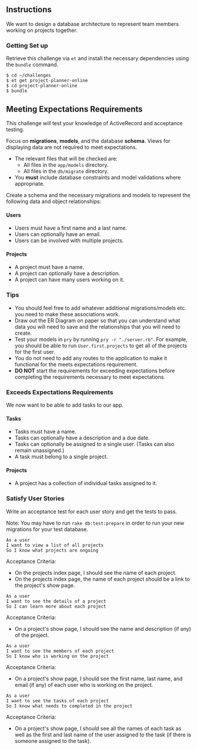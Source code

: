 ## Instructions

We want to design a database architecture to represent team members working on projects together.

### Getting Set up

Retrieve this challenge via `et` and install the necessary dependencies using the `bundle` command.

```no-highlight
$ cd ~/challenges
$ et get project-planner-online
$ cd project-planner-online
$ bundle
```

## Meeting Expectations Requirements

This challenge will test your knowledge of ActiveRecord and acceptance testing.

Focus on **migrations**, **models**, and the database **schema**. Views for displaying data are not required to meet expectations.

* The relevant files that will be checked are:
  - All files in the `app/models` directory.
  - All files in the `db/migrate` directory.
* You **must** include database constraints and model validations where appropriate.

Create a schema and the necessary migrations and models to represent the following data and object relationships:

#### Users

* Users must have a first name and a last name.
* Users can optionally have an email.
* Users can be involved with multiple projects.

#### Projects

* A project must have a name.
* A project can optionally have a description.
* A project can have many users working on it.


### Tips

* You should feel free to add whatever additional migrations/models etc. you need to make these associations work.
* Draw out the ER Diagram on paper so that you can understand what data you will need to save and the relationships that you will need to create.
* Test your models in `pry` by running `pry -r "./server.rb"`. For example, you should be able to run `User.first.projects` to get all of the projects for the first user.
* You do not need to add any routes to the application to make it functional for the meets expectations requirement.
* **DO NOT** start the requirements for exceeding expectations before completing the requirements necessary to meet expectations.

### Exceeds Expectations Requirements

We now want to be able to add tasks to our app.

#### Tasks

* Tasks must have a name.
* Tasks can optionally have a description and a due date.
* Tasks can optionally be assigned to a single user. (Tasks can also remain unassigned.)
* A task must belong to a single project.

#### Projects

* A project has a collection of individual tasks assigned to it.

### Satisfy User Stories

Write an acceptance test for each user story and get the tests to pass.

Note: You may have to run `rake db:test:prepare` in order to run your new migrations
for your test database. 

```no-highlight
As a user
I want to view a list of all projects
So I know what projects are ongoing
```

Acceptance Criteria:

* On the projects index page, I should see the name of each project.
* On the projects index page, the name of each project should be a link to the project's show page.

```no-highlight
As a user
I want to see the details of a project
So I can learn more about each project
```

Acceptance Criteria:

* On a project's show page, I should see the name and description (if any) of the project.

```no-highlight
As a user
I want to see the members of each project
So I know who is working on the project
```

Acceptance Criteria:

* On a project's show page, I should see the first name, last name, and email (if any) of each user who is working on the project.

```no-highlight
As a user
I want to see the tasks of each project
So I know what needs to completed in the project
```

Acceptance Criteria:

* On a project's show page, I should see all the names of each task as well as the first and last name of the user assigned to the task (if there is someone assigned to the task).
